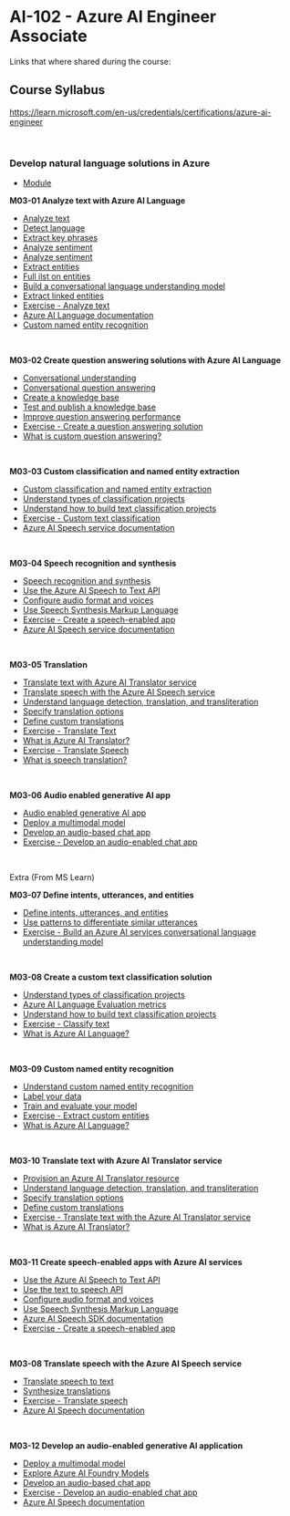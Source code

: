 # AI-102 - Azure AI Engineer Associate
Links that where shared during the course:

## Course Syllabus
https://learn.microsoft.com/en-us/credentials/certifications/azure-ai-engineer

<br>

### Develop natural language solutions in Azure
- [Module](https://learn.microsoft.com/en-gb/training/paths/develop-language-solutions-azure-ai/)

<B>M03-01 Analyze text with Azure AI Language</B>
- [Analyze text](https://aka.ms/mslearn-analyze-text)
- [Detect language](https://learn.microsoft.com/en-gb/training/modules/analyze-text-ai-language/3-detect-language)
- [Extract key phrases](https://learn.microsoft.com/en-gb/training/modules/analyze-text-ai-language/4-extract-key-phrases)
- [Analyze sentiment](https://learn.microsoft.com/en-gb/training/modules/analyze-text-ai-language/5-analyze-sentiment)
- [Analyze sentiment](https://learn.microsoft.com/en-gb/training/modules/analyze-text-ai-language/5-analyze-sentiment)
- [Extract entities](https://learn.microsoft.com/en-gb/training/modules/analyze-text-ai-language/6-extract-entities)
- [Full ilst on entities](https://learn.microsoft.com/en-us/azure/ai-services/language-service/named-entity-recognition/concepts/named-entity-categories?tabs=ga-api)
- [Build a conversational language understanding model](https://learn.microsoft.com/en-us/training/modules/build-language-understanding-model/)
- [Extract linked entities](https://learn.microsoft.com/en-gb/training/modules/analyze-text-ai-language/7-extract-linked-entities)
- [Exercise - Analyze text](https://microsoftlearning.github.io/mslearn-ai-language/Instructions/Labs/01-analyze-text.html)
- [Azure AI Language documentation](https://learn.microsoft.com/en-us/azure/ai-services/language-service/)
- [Custom named entity recognition](https://learn.microsoft.com/en-us/training/modules/custom-name-entity-recognition/)

<br>

<B>M03-02 Create question answering solutions with Azure AI Language</B>
- [Conversational understanding](https://aka.ms/mslearn-conversational-understanding)
- [Conversational question answering](https://aka.ms/mslearn-question-answering)
- [Create a knowledge base](https://learn.microsoft.com/en-gb/training/modules/create-question-answer-solution-ai-language/4-create-knowledge-base)
- [Test and publish a knowledge base](https://learn.microsoft.com/en-gb/training/modules/create-question-answer-solution-ai-language/6-test-publish-knowledge-base)
- [Improve question answering performance](https://learn.microsoft.com/en-gb/training/modules/create-question-answer-solution-ai-language/8-implement-active-learning)
- [Exercise - Create a question answering solution](http://microsoftlearning.github.io/mslearn-ai-language/Instructions/Labs/02-qna.html)
- [What is custom question answering?](https://learn.microsoft.com/en-us/azure/ai-services/language-service/question-answering/overview)

<br>

<B>M03-03 Custom classification and named entity extraction</B>
- [Custom classification and named entity extraction](https://aka.ms/mslearn-custom-text)
- [Understand types of classification projects](https://learn.microsoft.com/en-gb/training/modules/custom-text-classification/2-understand-types-of-classification-projects)
- [Understand how to build text classification projects](https://learn.microsoft.com/en-gb/training/modules/custom-text-classification/3-understand-how-to-build-projects)
- [Exercise - Custom text classification](https://microsoftlearning.github.io/mslearn-ai-language/Instructions/Labs/04-text-classification.html)
- [Azure AI Speech service documentation](https://learn.microsoft.com/en-us/azure/ai-services/speech-service/)


<br>

<B>M03-04 Speech recognition and synthesis</B>
- [Speech recognition and synthesis](https://aka.ms/mslearn-speech-app)
- [Use the Azure AI Speech to Text API](https://learn.microsoft.com/en-gb/training/modules/create-speech-enabled-apps/3-speech-to-text)
- [Configure audio format and voices](https://learn.microsoft.com/en-gb/training/modules/create-speech-enabled-apps/5-audio-format-voices)
- [Use Speech Synthesis Markup Language](https://learn.microsoft.com/en-gb/training/modules/create-speech-enabled-apps/6-speech-synthesis-markup)
- [Exercise - Create a speech-enabled app](https://microsoftlearning.github.io/mslearn-ai-language/Instructions/Labs/07-speech.html)
- [Azure AI Speech service documentation](https://learn.microsoft.com/en-us/azure/ai-services/speech-service/)

<br>

<B>M03-05 Translation</B>
- [Translate text with Azure AI Translator service](https://aka.ms/mslearn-translate-text)
- [Translate speech with the Azure AI Speech service](https://aka.ms/mslearn-translate-speech)
- [Understand language detection, translation, and transliteration](https://learn.microsoft.com/en-gb/training/modules/translate-text-with-translator-service/3-understand-language-detection-translation-transliteration)
- [Specify translation options](https://learn.microsoft.com/en-gb/training/modules/translate-text-with-translator-service/4-specify-translation-options)
- [Define custom translations](https://learn.microsoft.com/en-gb/training/modules/translate-text-with-translator-service/5-define-custom-translations)
- [Exercise - Translate Text](https://microsoftlearning.github.io/mslearn-ai-language/Instructions/Labs/06-translate-text.html)
- [What is Azure AI Translator?](https://learn.microsoft.com/en-us/azure/ai-services/translator/overview)
- [Exercise - Translate Speech](https://microsoftlearning.github.io/mslearn-ai-language/Instructions/Labs/08-translate-speech.html)
- [What is speech translation?](https://learn.microsoft.com/en-us/azure/ai-services/speech-service/speech-translation)

<br>

<B>M03-06 Audio enabled generative AI app</B>
- [Audio enabled generative AI app](https://aka.ms/mslearn-generative-ai-audio)
- [Deploy a multimodal model](https://learn.microsoft.com/en-gb/training/modules/develop-generative-ai-audio-apps/2-deploy-multimodal-model)
- [Develop an audio-based chat app](https://learn.microsoft.com/en-gb/training/modules/develop-generative-ai-audio-apps/3-develop-audio-chat-app)
- [Exercise - Develop an audio-enabled chat app](https://microsoftlearning.github.io/mslearn-ai-language/Instructions/Labs/09-audio-chat.html)

<br>

Extra (From MS Learn)

<B>M03-07 Define intents, utterances, and entities</B>
- [Define intents, utterances, and entities](https://learn.microsoft.com/en-gb/training/modules/build-language-understanding-model/3-define-intents-utterances-entities)
- [Use patterns to differentiate similar utterances](https://learn.microsoft.com/en-gb/training/modules/build-language-understanding-model/4-use-patterns-differentiate-similar-utterances)
- [Exercise - Build an Azure AI services conversational language understanding model](https://microsoftlearning.github.io/mslearn-ai-language/Instructions/Labs/03-language-understanding.html)

<br>

<B>M03-08 Create a custom text classification solution</B>
- [Understand types of classification projects](https://learn.microsoft.com/en-gb/training/modules/custom-text-classification/2-understand-types-of-classification-projects)
- [Azure AI Language Evaluation metrics](https://learn.microsoft.com/en-us/azure/ai-services/language-service/custom-text-classification/concepts/evaluation-metrics?azure-portal=true)
- [Understand how to build text classification projects](https://learn.microsoft.com/en-gb/training/modules/custom-text-classification/3-understand-how-to-build-projects)
- [Exercise - Classify text](https://microsoftlearning.github.io/mslearn-ai-language/Instructions/Labs/04-text-classification.html)
- [What is Azure AI Language?](https://learn.microsoft.com/en-us/azure/ai-services/language-service/overview)

<br>

<B>M03-09 Custom named entity recognition</B>
- [Understand custom named entity recognition](https://learn.microsoft.com/en-gb/training/modules/custom-name-entity-recognition/2-understand-custom-named)
- [Label your data](https://learn.microsoft.com/en-gb/training/modules/custom-name-entity-recognition/3-tag-your-data)
- [Train and evaluate your model](https://learn.microsoft.com/en-gb/training/modules/custom-name-entity-recognition/4-train-evaluate-your-model)
- [Exercise - Extract custom entities](https://microsoftlearning.github.io/mslearn-ai-language/Instructions/Labs/05-extract-custom-entities.html)
- [What is Azure AI Language?](https://learn.microsoft.com/en-us/azure/ai-services/language-service/overview)

<br>

<B>M03-10 Translate text with Azure AI Translator service</B>
- [Provision an Azure AI Translator resource](https://learn.microsoft.com/en-gb/training/modules/translate-text-with-translator-service/2-provision-translator-resource)
- [Understand language detection, translation, and transliteration](https://learn.microsoft.com/en-gb/training/modules/translate-text-with-translator-service/3-understand-language-detection-translation-transliteration)
- [Specify translation options](https://learn.microsoft.com/en-gb/training/modules/translate-text-with-translator-service/4-specify-translation-options)
- [Define custom translations](https://learn.microsoft.com/en-gb/training/modules/translate-text-with-translator-service/5-define-custom-translations)
- [Exercise - Translate text with the Azure AI Translator service](https://microsoftlearning.github.io/mslearn-ai-language/Instructions/Labs/06-translate-text.html)
- [What is Azure AI Translator?](https://learn.microsoft.com/en-us/azure/ai-services/translator/overview)

<br>

<B>M03-11 Create speech-enabled apps with Azure AI services</B>
- [Use the Azure AI Speech to Text API](https://learn.microsoft.com/en-gb/training/modules/create-speech-enabled-apps/3-speech-to-text)
- [Use the text to speech API](https://learn.microsoft.com/en-gb/training/modules/create-speech-enabled-apps/4-text-to-speech)
- [Configure audio format and voices](https://learn.microsoft.com/en-gb/training/modules/create-speech-enabled-apps/5-audio-format-voices)
- [Use Speech Synthesis Markup Language](https://learn.microsoft.com/en-gb/training/modules/create-speech-enabled-apps/6-speech-synthesis-markup)
- [Azure AI Speech SDK documentation](https://learn.microsoft.com/en-us/azure/ai-services/speech-service/speech-synthesis-markup)
- [Exercise - Create a speech-enabled app](https://microsoftlearning.github.io/mslearn-ai-language/Instructions/Labs/07-speech.html)

<br>

<B>M03-08 Translate speech with the Azure AI Speech service</B>
- [Translate speech to text](https://learn.microsoft.com/en-gb/training/modules/translate-speech-speech-service/3-translate-speech-text)
- [Synthesize translations](https://learn.microsoft.com/en-gb/training/modules/translate-speech-speech-service/4-synthesize-translation)
- [Exercise - Translate speech](https://microsoftlearning.github.io/mslearn-ai-language/Instructions/Labs/08-translate-speech.html)
- [Azure AI Speech documentation](https://learn.microsoft.com/en-us/azure/ai-services/speech-service/speech-translation)

<br>

<B>M03-12 Develop an audio-enabled generative AI application</B>
- [Deploy a multimodal model](https://learn.microsoft.com/en-gb/training/modules/develop-generative-ai-audio-apps/2-deploy-multimodal-model)
- [Explore Azure AI Foundry Models](https://learn.microsoft.com/en-us/azure/ai-foundry/concepts/foundry-models-overview)
- [Develop an audio-based chat app](https://learn.microsoft.com/en-gb/training/modules/develop-generative-ai-audio-apps/3-develop-audio-chat-app)
- [Exercise - Develop an audio-enabled chat app](https://microsoftlearning.github.io/mslearn-ai-language/Instructions/Labs/09-audio-chat.html)
- [Azure AI Speech documentation](https://learn.microsoft.com/en-us/azure/ai-services/speech-service/speech-translation)